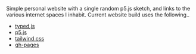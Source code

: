 Simple personal website with a single random p5.js sketch, and links to the  various internet spaces I inhabit. Current website build uses the following..
- [typed.js](https://github.com/mattboldt/typed.js/)
- [p5.js](https://p5js.org/)
- [tailwind css](https://tailwindcss.com/docs/)
- [gh-pages](https://github.com/tschaub/gh-pages)